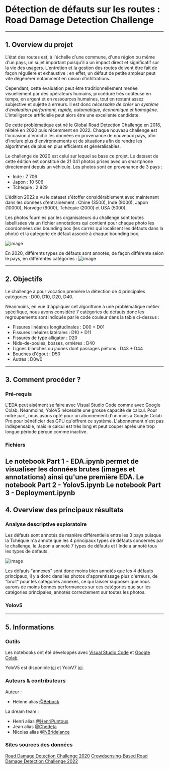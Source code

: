 # Détection de défauts sur les routes :  Road Damage Detection Challenge

----

## 1. Overview du projet

L'état des routes est, à l'échelle d'une commune, d'une région ou même d'un pays, un sujet important puisqu'il a un impact direct et significatif sur la vie des usagers. L'entretien et la gestion des routes doivent être fait de façon régulière et exhaustive : en effet, un défaut de petite ampleur peut vite dégénérer notamment en raison d'infiltrations.

Cependant, cette évaluation peut être traditionnellement menée visuellement par des opérateurs humains, procédure très coûteuse en temps, en argent et en ressources humaines, tout en restant assez subjective et sujette à erreurs. Il est donc *nécessaire de créer un système d'évaluation performant, rapide, automatique, économique et homogène*. L'intelligence artificielle peut alors être une excellente candidate. 

De cette problématique est né le Global Road Detection Challenge en 2018, réitéré en 2020 puis récemment en 2022. Chaque nouveau challenge est l'occasion d'enrichir les données en provenance de nouveaux pays, afin d'inclure plus d'environnements et de situations afin de rendre les algorithmes de plus en plus efficients et généralisables. 

Le challenge de 2020 est celui sur lequel se base ce projet. Le dataset de cette édition est constitué de 21 041 photos prises avec un smartphone directement depuis un véhicule. Les photos sont en provenance de 3 pays : 
  * Inde : 7 706
  * Japon : 10 506
  * Tchéquie : 2 829
 
L'édition 2022 a vu le dataset s'étoffer considérablement avec maintenant dans les données d'entrainement : Chine (3500), Inde (9000), Japon (10000), Norvège (9000), Tchéquie (2000) et USA (5000).

Les photos fournies par les organisateurs du challenge sont toutes labellisées via un fichier annotations qui contient pour chaque photo les coordonnées des bounding box (les carrés qui localisent les défauts dans la photo) et la catégorie de défaut associé à chaque bounding box. 

![image](https://user-images.githubusercontent.com/38078432/188320042-d89043f7-b5d1-4d92-b277-44defd81ccdb.png)

En 2020, différents types de défauts sont annotés, de façon différente selon le pays, en différentes catégories : 
![image](https://user-images.githubusercontent.com/38078432/188277730-ae96420d-8f98-4f05-94ae-cd2d97e11713.png)

----

## 2. Objectifs

Le challenge a pour vocation première la détection de 4 principales catégories : D00, D10, D20, D40.

Néanmoins, en vue d'appliquer cet algorithme à une problématique métier spécifique, nous avons considéré 7 catégories de défauts donc les regroupements sont indiqués par le code couleur dans la table ci-dessus :
  * Fissures linéaires longitudinales : D00 + D01
  * Fissures linéaires latérales : D10 + D11
  * Fissures de type alligator : D20
  * Nids-de-poules, bosses, ornières : D40
  * Lignes blanches ou jaunes dont passages piétons : D43 + D44
  * Bouches d'égout : D50
  * Autres : D0w0

----

## 3. Comment procéder ?

### Pré-requis

L'EDA peut aisément se faire avec Visual Studio Code comme avec Google Colab. Néanmoins, YoloV5 nécessite une grosse capacité de calcul. Pour notre part, nous avons opté pour un abonnement d'un mois à Google Colab Pro pour bénéficier des GPU qu'offrent ce système. L'abonnement n'est pas indispensable, mais le calcul est très long et peut couper après une trop longue période perçue comme inactive. 

### Fichiers 

Le notebook Part 1 - EDA.ipynb permet de visualiser les données brutes (images et annotations) ainsi qu'une première EDA. 
Le notebook Part 2 - Yolov5.ipynb 
Le notebook Part 3 - Deployment.ipynb 
----

## 4. Overview des principaux résultats 

### Analyse descriptive exploratoire

Les défauts sont annotés de manière différentielle entre les 3 pays puisque la Tchéquie n'a annoté que les 4 principaux types de défauts concernés par le challenge, le Japon a annoté 7 types de défauts et l'Inde a annoté tous les types de défauts. 

![image](https://user-images.githubusercontent.com/38078432/188320253-9079e0d3-d1bb-4b5c-a440-097317b2aa4c.png)

Les défauts "annexes" sont donc moins bien annotés que les 4 défauts principaux, il y a donc dans les photos d'apprentissage plus d'erreurs, de "bruit" pour les catégories annexes, ce qui laisser supposer que nous aurons de moins bonnes performances sur ces catégories que sur les catégories principales, annotés correctement sur toutes les photos. 

### Yolov5

----

## 5. Informations

### Outils

Les notebooks ont été développés avec [Visual Studio Code](https://code.visualstudio.com/) et [Google Colab](https://colab.research.google.com/). 

YoloV5 est disponible [ici](https://github.com/ultralytics/yolov5) et YoloV7 [ici](https://github.com/WongKinYiu/yolov7). 

### Auteurs & contributeurs

Auteur : 
  * Helene alias [@Bebock](https://github.com/Bebock/)

La dream team :
  * Henri alias [@HenriPuntous](https://github.com/HenriPuntous/)
  * Jean alias [@Chedeta](https://github.com/Chedeta/)
  * Nicolas alias [@NBridelance](https://github.com/NBridelance/)
  
### Sites sources des données

[Road Damage Detection Challenge 2020](https://rdd2020.sekilab.global/)
[Crowdsensing-Based Road Damage Detection Challenge 2022](https://crddc2022.sekilab.global/)
